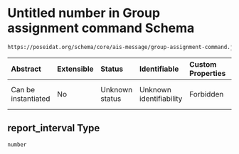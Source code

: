 # Untitled number in Group assignment command Schema

```txt
https://poseidat.org/schema/core/ais-message/group-assignment-command.json#/properties/report_interval
```



| Abstract            | Extensible | Status         | Identifiable            | Custom Properties | Additional Properties | Access Restrictions | Defined In                                                                                                      |
| :------------------ | :--------- | :------------- | :---------------------- | :---------------- | :-------------------- | :------------------ | :-------------------------------------------------------------------------------------------------------------- |
| Can be instantiated | No         | Unknown status | Unknown identifiability | Forbidden         | Allowed               | none                | [group-assignment-command.json*](schemas/core/ais-message/group-assignment-command.json "open original schema") |

## report_interval Type

`number`
